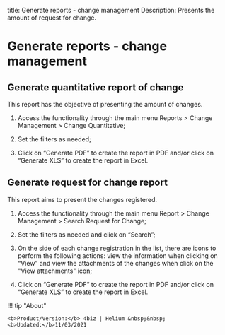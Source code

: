 title: Generate reports - change management
Description: Presents the amount of request for change.
# Generate reports - change management


Generate quantitative report of change
------------------------------------------

This report has the objective of presenting the amount of changes.

1.  Access the functionality through the main menu Reports \> Change Management
    \> Change Quantitative;

2.  Set the filters as needed;

3.  Click on “Generate PDF” to create the report in PDF and/or click on
    “Generate XLS” to create the report in Excel.

Generate request for change report
--------------------------------------

This report aims to present the changes registered.

1.  Access the functionality through the main menu Report \> Change Management
    \> Search Request for Change;

2.  Set the filters as needed and click on “Search”;

3.  On the side of each change registration in the list, there are
    icons to perform the following actions: view the information when clicking
    on “View” and view the attachments of the changes when click on
    the "View attachments" icon;

4.  Click on “Generate PDF” to create the report in PDF and/or click on
    “Generate XLS” to create the report in Excel.

!!! tip "About"

    <b>Product/Version:</b> 4biz | Helium &nbsp;&nbsp;
    <b>Updated:</b>11/03/2021
